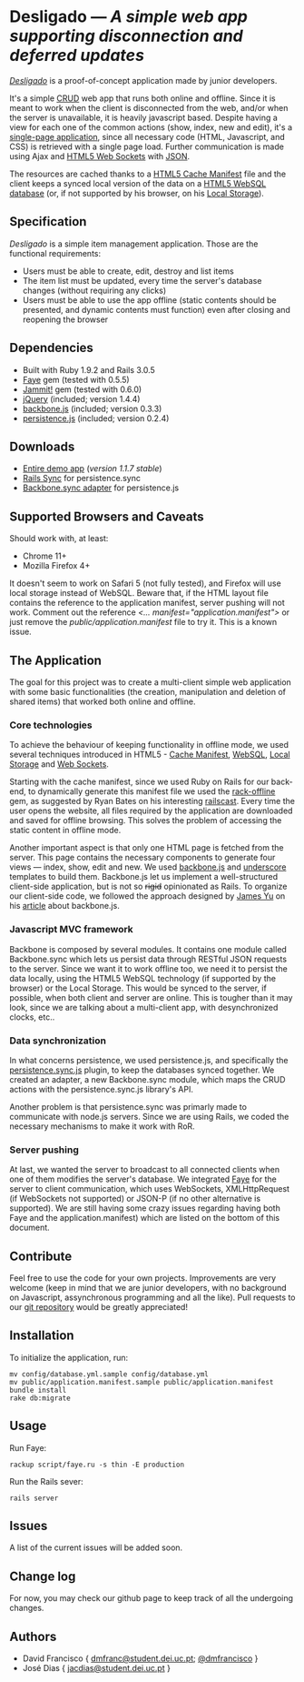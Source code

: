 Desligado — _A simple web app supporting disconnection and deferred updates_
============================================================================

[_Desligado_][intro-0] is a proof-of-concept application made by junior
developers.

It's a simple [CRUD][intro-1] web app that runs both online and offline.
Since it is meant to work when the client is disconnected from the web, and/or
when the server is unavailable, it is heavily javascript based. Despite having
a view for each one of the common actions (show, index, new and edit), it's a
[single-page application][intro-2], since all necessary code (HTML,
Javascript, and CSS) is retrieved with a single page load. Further
communication is made using Ajax and [HTML5 Web Sockets][intro-3] with
[JSON][intro-3.1].

The resources are cached thanks to a [HTML5 Cache Manifest][intro-4] file
and the client keeps a synced local version of the data on a [HTML5 WebSQL
database][intro-5] (or, if not supported by his browser, on his [Local
Storage][intro-6]).

[intro-0]: http://dmfrancisco.github.com/Desligado/
[intro-1]: http://en.wikipedia.org/wiki/Create,_read,_update_and_delete
[intro-2]: http://en.wikipedia.org/wiki/Single-page_application
[intro-3]: http://dev.w3.org/html5/websockets/
[intro-4]: http://www.w3.org/TR/html5/offline.html
[intro-5]: http://www.w3.org/TR/webdatabase/
[intro-6]: http://dev.w3.org/html5/webstorage/
[intro-3.1]: http://www.json.org/js.html


Specification
------------------------------------------------------------------------------

_Desligado_ is a simple item management application.
Those are the functional requirements:

* Users must be able to create, edit, destroy and list items
* The item list must be updated, every time the server's database changes (without requiring any clicks)
* Users must be able to use the app offline (static contents should be presented, and dynamic contents must function) even after closing and reopening the browser


Dependencies
------------------------------------------------------------------------------

* Built with Ruby 1.9.2 and Rails 3.0.5
* [Faye][dependency-1] gem (tested with 0.5.5)
* [Jammit!][dependency-2] gem (tested with 0.6.0)
* [jQuery][dependency-3] (included; version 1.4.4)
* [backbone.js][dependency-4] (included; version 0.3.3)
* [persistence.js][dependency-5] (included; version 0.2.4)

[dependency-1]: http://faye.jcoglan.com/
[dependency-2]: http://documentcloud.github.com/jammit/
[dependency-3]: http://jquery.com/
[dependency-4]: http://documentcloud.github.com/backbone/
[dependency-5]: http://persistencejs.org/


Downloads
------------------------------------------------------------------------------

* [Entire demo app][download-0] (_version 1.1.7 stable_)
* [Rails Sync][download-1] for persistence.sync
* [Backbone.sync adapter][download-2] for persistence.js

[download-0]: https://github.com/dmfrancisco/Desligado/zipball/v1.1.7-stable
[download-1]: https://github.com/dmfrancisco/Desligado/blob/master/app/controllers/items_controller.rb
[download-2]: https://github.com/dmfrancisco/Desligado/blob/master/public/javascripts/app/sync.js


Supported Browsers and Caveats
------------------------------------------------------------------------------

Should work with, at least:

* Chrome 11+
* Mozilla Firefox 4+

It doesn't seem to work on Safari 5 (not fully tested), and Firefox will use
local storage instead of WebSQL. Beware that, if the HTML layout file contains
the reference to the application manifest, server pushing will not work.
Comment out the reference _<... manifest="application.manifest">_ or just
remove the _public/application.manifest_ file to try it. This is a known
issue.


The Application
------------------------------------------------------------------------------

The goal for this project was to create a multi-client simple web application
with some basic functionalities (the creation, manipulation and deletion of
shared items) that worked both online and offline.


### Core technologies ###

To achieve the behaviour of keeping functionality in offline mode, we used
several techniques introduced in HTML5 - [Cache Manifest][intro-4],
[WebSQL][intro-5], [Local Storage][intro-6] and [Web
Sockets][intro-3].

Starting with the cache manifest, since we used Ruby on Rails for our
back-end, to dynamically generate this manifest file we used the
[rack-offline][intro-7] gem, as suggested by Ryan Bates on his interesting
[railscast][intro-8]. Every time the user opens the website, all files
required by the application are downloaded and saved for offline browsing.
This solves the problem of accessing the static content in offline mode.

[intro-7]: https://github.com/wycats/rack-offline
[intro-8]: http://railscasts.com/episodes/247

Another important aspect is that only one HTML page is fetched from the
server. This page contains the necessary components to generate four views —
index, show, edit and new. We used [backbone.js][dependency-4] and
[underscore][dependency-6] templates to build them. Backbone.js let us
implement a well-structured client-side application, but is not so
<strike>rigid</strike> opinionated as Rails. To organize our client-side code,
we followed the approach designed by [James Yu][intro-9] on his
[article][intro-10] about backbone.js.

[intro-9]: http://www.jamesyu.org/
[intro-10]: http://t.co/hkBlDvo
[dependency-6]: http://documentcloud.github.com/underscore/


### Javascript MVC framework ###

Backbone is composed by several modules. It contains one module called
Backbone.sync which lets us persist data through RESTful JSON requests to the
server. Since we want it to work offline too, we need it to persist the data
locally, using the HTML5 WebSQL technology (if supported by the browser) or
the Local Storage. This would be synced to the server, if possible, when both
client and server are online. This is tougher than it may look, since we are
talking about a multi-client app, with desynchronized clocks, etc..


### Data synchronization ###

In what concerns persistence, we used persistence.js, and specifically the
[persistence.sync.js][intro-11] plugin, to keep the databases synced together.
We created an adapter, a new Backbone.sync module, which maps the CRUD actions
with the persistence.sync.js library's API.

Another problem is that persistence.sync was primarly made to communicate
with node.js servers. Since we are using Rails, we coded the necessary
mechanisms to make it work with RoR.

[intro-11]: http://persistencejs.org/plugin/sync
[intro-12]: https://github.com/dmfrancisco/Desligado/


### Server pushing ###

At last, we wanted the server to broadcast to all connected clients when one
of them modifies the server's database. We integrated [Faye][intro-11] for the
server to client communication, which uses WebSockets, XMLHttpRequest (if
WebSockets not supported) or JSON-P (if no other alternative is supported). We
are still having some crazy issues regarding having both Faye and the
application.manifest) which are listed on the bottom of this document.


Contribute
------------------------------------------------------------------------------

Feel free to use the code for your own projects. Improvements are very
welcome (keep in mind that we are junior developers, with no background on
Javascript, assynchronous programming and all the like). Pull requests to our
[git repository][intro-12] would be greatly appreciated!


Installation
------------------------------------------------------------------------------

To initialize the application, run:

<pre><code>mv config/database.yml.sample config/database.yml</code>
<code>mv public/application.manifest.sample public/application.manifest</code>
<code>bundle install</code>
<code>rake db:migrate</code></pre>


Usage
------------------------------------------------------------------------------

Run Faye:
<pre><code>rackup script/faye.ru -s thin -E production</pre></code>
Run the Rails sever:
<pre><code>rails server</pre></code>


Issues
------------------------------------------------------------------------------

A list of the current issues will be added soon.


Change log
------------------------------------------------------------------------------

For now, you may check our github page to keep track of all the undergoing
changes.


Authors
------------------------------------------------------------------------------

- David Francisco { [dmfranc@student.dei.uc.pt][m-1]; [@dmfrancisco][t-1] }
- José Dias { [jacdias@student.dei.uc.pt][m-2] }

[m-1]: mailto:dmfranc@student.dei.uc.pt
[t-1]: http://twitter.com/dmfrancisco
[m-2]: mailto:jacdias@student.dei.uc.pt
